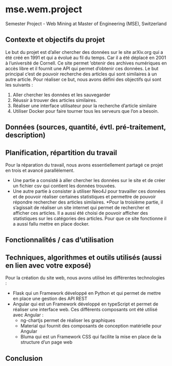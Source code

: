 # mse.wem.project
Semester Project - Web Mining at Master of Engineering (MSE), Switzerland


## Contexte et objectifs du projet

Le but du projet est d’aller chercher des données sur le site arXiv.org qui a été créé en 1991 et qui a évolué au fil du temps. Car il a été déplacé en 2001 à l’université de Cornell. Ce site permet ’obtenir des archives numériques en accès libre et il fournit une API qui permet d’obtenir ces données.
Le but principal c’est de pouvoir recherche des articles qui sont similaires à un autre article. Pour réaliser ce but, nous avons défini des objectifs qui sont les suivants :
1. Aller chercher les données et les sauvegarder
2. Réussir à trouver des articles similaires.
3. Réaliser une interface utilisateur pour la recherche d’article similaire
4. Utiliser Docker pour faire tourner tous les serveurs que l’on a besoin.


## Données (sources, quantité, évtl. pré-traitement, description)

## Planification, répartition du travail
Pour la réparation du travail, nous avons essentiellement partagé ce projet en trois et avancé parallèlement.
* Une partie a consisté à aller chercher les données sur le site et de créer un fichier csv qui contient les données trouvées. 
* Une autre partie à consister à utiliser Neo4J pour travailler ces données et de pouvoir réaliser certaines statistiques et permettre de pouvoir répondre rechercher des articles similaires. 
*Pour la troisième partie, il s’agissait de réaliser un site internet qui permet de rechercher et afficher ces articles. Il a aussi été choisi de pouvoir afficher des statistiques sur les catégories des articles. Pour que ce site fonctionne il a aussi fallu mettre en place docker.


## Fonctionnalités / cas d’utilisation

## Techniques, algorithmes et outils utilisés (aussi en lien avec votre exposé)

Pour la création du site web, nous avons utilisé les différentes technologies :
* Flask qui un Framework développé en Python et qui permet de mettre en place une gestion des API REST
* Angular qui est un Framework développé en typeScript et permet de réaliser une interface web. Ces différents composants ont été utilisé avec Angular : 
  * ng-chartjs permet de réaliser les graphiques
  * Material qui fournit des composants de conception matérielle pour Angular  
  * Bluma qui est un Framework CSS qui facilite la mise en place de la structure d’un page web


## Conclusion
